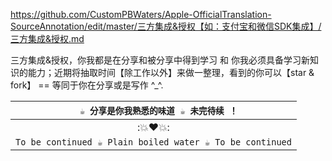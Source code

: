 https://github.com/CustomPBWaters/Apple-OfficialTranslation-SourceAnnotation/edit/master/三方集成&授权【如：支付宝和微信SDK集成】/三方集成&授权.md

三方集成&授权，你我都是在分享和被分享中得到学习 和 你我必须具备学习新知识的能力；近期将抽取时间【除工作以外】来做一整理，看到的你可以【star & fork】 == 等同于你在分享或是写作 ^_^.

| `  ☕️ 分享是你我熟悉的味道 ☕️ 未完待续 ！` |
| :-: |
| :💥❤️💥: |
| `To be continued ☕️ Plain boiled water ☕️ To be continued` |
